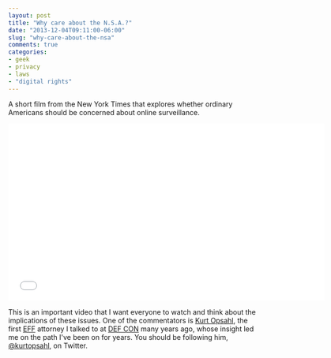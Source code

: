 ```yaml
---
layout: post
title: "Why care about the N.S.A.?"
date: "2013-12-04T09:11:00-06:00"
slug: "why-care-about-the-nsa"
comments: true
categories:
- geek
- privacy
- laws
- "digital rights"
---
```

A short film from the New York Times that explores whether ordinary Americans should be concerned about online surveillance.

<iframe width="640" height="360" src="//www.youtube-nocookie.com/embed/S61eL_06RZ4" frameborder="0" allowfullscreen></iframe>

This is an important video that I want everyone to watch and think about the implications of these issues. One of the commentators is <a href="https://www.eff.org/about/staff/kurt-opsahl">Kurt Opsahl</a>, the first <a href="https://www.eff.org/">EFF</a> attorney I talked to at <a href="https://www.defcon.org/">DEF CON</a> many years ago, whose insight led me on the path I've been on for years. You should be following him, <a href="https://twitter.com/kurtopsahl">@kurtopsahl</a>, on Twitter.
